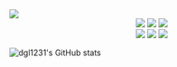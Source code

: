<div><img src="https://capsule-render.vercel.app/api?type=slice&color=auto&height=300&section=header&text=dgl1231%20&⌨fontSize=90" /></div>


<div align=center>
<a href=""><img src="https://img.shields.io/badge/JavaScript-F7DF1E?style=flat-square&logo=JavaScript&logoColor=white" /></a>
<a href=""><img src="https://img.shields.io/badge/HTML5-E34F26?style=flat-square&logo=HTML5&logoColor=white" /></a>
  <img src="https://img.shields.io/badge/CSS3-1572B6?style=flat-square&logo=CSS3&logoColor=white" />
</div>
<div align=center>
  <img src="https://img.shields.io/badge/MySQL-4479A1?style=flat-square&logo=MySQL&logoColor=white" />
  <img src="https://img.shields.io/badge/Java-007396?style=flat-square&logo=Java&logoColor=white" />
  <img src="https://img.shields.io/badge/Python-3776AB?style=flat-square&logo=Python&logoColor=white" />
</div>
<div align=center>
 
</div>

![dgl1231's GitHub stats](https://github-readme-stats.vercel.app/api?username=dgl1231&show_icons=true&theme=radical)

